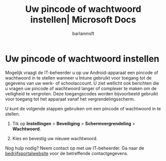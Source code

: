 ﻿---
title: Uw pincode of wachtwoord instellen| Microsoft Docs
description: 
keywords: 
author: barlanmsft
ms.author: barlan
manager: angrobe
ms.date: 03/13/2017
ms.topic: article
ms.prod: 
ms.service: microsoft-intune
ms.technology: 
ms.assetid: b29ac1bb-ef57-4ef1-9ea5-191ee8694e58
searchScope: User help
ROBOTS: 
ms.reviewer: arnab
ms.suite: ems
ms.custom: intune-enduser
ms.openlocfilehash: 393a1aa0f9e917d2a124f4deaa086f0369ded4ef
ms.sourcegitcommit: 34cfebfc1d8b81032f4d41869d74dda559e677e2
ms.translationtype: HT
ms.contentlocale: nl-NL
ms.lasthandoff: 07/01/2017
---
# <a name="set-your-pin-or-password"></a>Uw pincode of wachtwoord instellen

Mogelijk vraagt de IT-beheerder u op uw Android-apparaat een pincode of wachtwoord in te stellen wanneer u Intune gebruikt voor toegang tot de gegevens van uw werk- of schoolaccount. U ziet wellicht ook berichten die u vragen uw pincode of wachtwoord langer of complexer te maken om de veiligheid te vergroten. Deze toegangscodes worden bijvoorbeeld gebruikt voor toegang tot het apparaat vanaf het vergrendelingsscherm.

U kunt de volgende stappen gebruiken om een pincode of wachtwoord in te stellen.

1.  Tik op **Instellingen** &gt; **Beveiliging** &gt; **Schermvergrendeling** &gt; **Wachtwoord**.

2.  Kies en bevestig uw nieuwe wachtwoord.


Nog hulp nodig? Neem contact op met uw IT-beheerder. Ga naar de [bedrijfsportalwebsite](http://portal.manage.microsoft.com) voor de betreffende contactgegevens.
